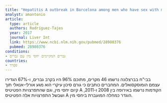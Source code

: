 ```yaml
---
title: "Hepatitis A outbreak in Barcelona among men who have sex with men (MSM), January-June 2017: A hospital perspective"
analyst: amantonio
article:
  type: article
  authors: Rodríguez-Tajes
  year: 2017
  journal: Liver Int
  link: https://www.ncbi.nlm.nih.gov/pubmed/28980376
  pubmed: 28980376
conditions:
- גברים המקיימים יחסי מין עם גברים
countries:
- ספרד
---
```


בבי"ח בברצלונה נרשמו 46 מקרים, מתוכם 96% היו בקרב גברים, ו-67% הגדירו עצמם הומוסקסואלים. המחברים כותבים כי גורם סיכון עיקרי הוא מגע אורלי-אנאלי תוך קיום יחסי מין, וגם שהתפרצויות הפטיטיס A הקודמות נרשמו באירופה בין 2008 ו-2011, ושבשל התפרצויות אלה הפטיטיס A הוגדר כמחלה המועברת ביחסי מין.
